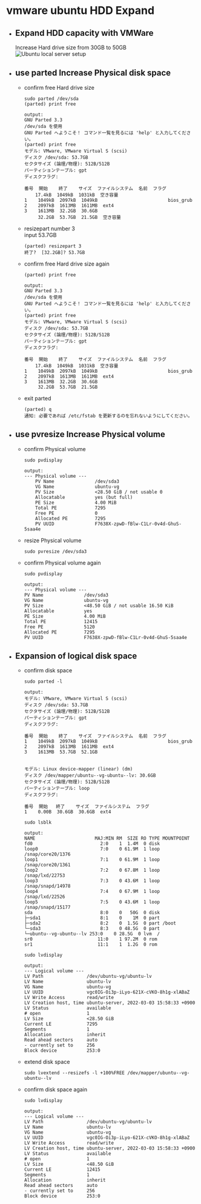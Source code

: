 # vmware ubuntu HDD Expand

- ## Expand HDD capacity with VMWare 
    Increase Hard drive size from 30GB to 50GB
    ![Ubuntu local server setup](./../image/vmware-expand-hdd.png) 

- ## use parted Increase Physical disk space
    - confirm free Hard drive size
        ```
        sudo parted /dev/sda
        (parted) print free
        ```
        ```
        output:
        GNU Parted 3.3
        /dev/sda を使用
        GNU Parted へようこそ！ コマンド一覧を見るには 'help' と入力してください。
        (parted) print free
        モデル: VMware, VMware Virtual S (scsi)
        ディスク /dev/sda: 53.7GB
        セクタサイズ (論理/物理): 512B/512B
        パーティションテーブル: gpt
        ディスクフラグ:

        番号  開始    終了    サイズ  ファイルシステム  名前  フラグ
            17.4kB  1049kB  1031kB  空き容量
        1    1049kB  2097kB  1049kB                          bios_grub
        2    2097kB  1613MB  1611MB  ext4
        3    1613MB  32.2GB  30.6GB
             32.2GB  53.7GB  21.5GB  空き容量
        ```
    
    - resizepart number 3<br/>
        input 53.7GB
        ```
        (parted) resizepart 3
        終了?  [32.2GB]? 53.7GB
        ```
    - confirm free Hard drive size again
        ```
        (parted) print free
        ```
        ```
        output:
        GNU Parted 3.3
        /dev/sda を使用
        GNU Parted へようこそ！ コマンド一覧を見るには 'help' と入力してください。
        (parted) print free
        モデル: VMware, VMware Virtual S (scsi)
        ディスク /dev/sda: 53.7GB
        セクタサイズ (論理/物理): 512B/512B
        パーティションテーブル: gpt
        ディスクフラグ:

        番号  開始    終了    サイズ  ファイルシステム  名前  フラグ
            17.4kB  1049kB  1031kB  空き容量
        1    1049kB  2097kB  1049kB                          bios_grub
        2    2097kB  1613MB  1611MB  ext4
        3    1613MB  32.2GB  30.6GB
             32.2GB  53.7GB  21.5GB  
        ```
    - exit parted
        ```
        (parted) q
        通知: 必要であれば /etc/fstab を更新するのを忘れないようにしてください。
        ```
- ## use pvresize Increase Physical volume
    - confirm Physical volume
  
        ```
        sudo pvdisplay
        ```
        ```
        output:
        --- Physical volume ---
            PV Name               /dev/sda3
            VG Name               ubuntu-vg
            PV Size               <28.50 GiB / not usable 0
            Allocatable           yes (but full)
            PE Size               4.00 MiB
            Total PE              7295
            Free PE               0
            Allocated PE          7295
            PV UUID               F7638X-zpwD-fBlw-C1Lr-0v4d-GhuS-5saa4e
        ```

    - resize Physical volume
        ```
        sudo pvresize /dev/sda3
        ```
    - confirm Physical volume again
        ```
        sudo pvdisplay
        ```
        ```
        output:
        --- Physical volume ---
        PV Name               /dev/sda3
        VG Name               ubuntu-vg
        PV Size               <48.50 GiB / not usable 16.50 KiB
        Allocatable           yes 
        PE Size               4.00 MiB
        Total PE              12415
        Free PE               5120
        Allocated PE          7295
        PV UUID               F7638X-zpwD-fBlw-C1Lr-0v4d-GhuS-5saa4e
        ```
- ## Expansion of logical disk space
    - confirm disk space
        ```
        sudo parted -l
        ```
        ```
        output:
        モデル: VMware, VMware Virtual S (scsi)
        ディスク /dev/sda: 53.7GB
        セクタサイズ (論理/物理): 512B/512B
        パーティションテーブル: gpt
        ディスクフラグ: 

        番号  開始    終了    サイズ  ファイルシステム  名前  フラグ
        1    1049kB  2097kB  1049kB                          bios_grub
        2    2097kB  1613MB  1611MB  ext4
        3    1613MB  53.7GB  52.1GB


        モデル: Linux device-mapper (linear) (dm)
        ディスク /dev/mapper/ubuntu--vg-ubuntu--lv: 30.6GB
        セクタサイズ (論理/物理): 512B/512B
        パーティションテーブル: loop
        ディスクフラグ: 

        番号  開始   終了    サイズ  ファイルシステム  フラグ
        1    0.00B  30.6GB  30.6GB  ext4
        ```
        ```
        sudo lsblk
        ```
        ```
        output:
        NAME                      MAJ:MIN RM  SIZE RO TYPE MOUNTPOINT
        fd0                         2:0    1  1.4M  0 disk 
        loop0                       7:0    0 61.9M  1 loop /snap/core20/1376
        loop1                       7:1    0 61.9M  1 loop /snap/core20/1361
        loop2                       7:2    0 67.8M  1 loop /snap/lxd/22753
        loop3                       7:3    0 43.6M  1 loop /snap/snapd/14978
        loop4                       7:4    0 67.9M  1 loop /snap/lxd/22526
        loop5                       7:5    0 43.6M  1 loop /snap/snapd/15177
        sda                         8:0    0   50G  0 disk 
        ├─sda1                      8:1    0    1M  0 part 
        ├─sda2                      8:2    0  1.5G  0 part /boot
        └─sda3                      8:3    0 48.5G  0 part 
        └─ubuntu--vg-ubuntu--lv 253:0    0 28.5G  0 lvm  /
        sr0                        11:0    1 97.2M  0 rom  
        sr1                        11:1    1  1.2G  0 rom  
        ```
        ```
        sudo lvdisplay
        ```
        ```
        output:
        --- Logical volume ---
        LV Path                /dev/ubuntu-vg/ubuntu-lv
        LV Name                ubuntu-lv
        VG Name                ubuntu-vg
        LV UUID                vgc0IG-Oi3p-iLyo-621X-cVKO-8h1g-xlABaZ
        LV Write Access        read/write
        LV Creation host, time ubuntu-server, 2022-03-03 15:58:33 +0900
        LV Status              available
        # open                 1
        LV Size                <28.50 GiB
        Current LE             7295
        Segments               1
        Allocation             inherit
        Read ahead sectors     auto
        - currently set to     256
        Block device           253:0  
        ```
    - extend disk space
        ```
        sudo lvextend --resizefs -l +100%FREE /dev/mapper/ubuntu--vg-ubuntu--lv
        ```
    - confirm disk space again
        ```
        sudo lvdisplay
        ```
        ```
        output:
        --- Logical volume ---
        LV Path                /dev/ubuntu-vg/ubuntu-lv
        LV Name                ubuntu-lv
        VG Name                ubuntu-vg
        LV UUID                vgc0IG-Oi3p-iLyo-621X-cVKO-8h1g-xlABaZ
        LV Write Access        read/write
        LV Creation host, time ubuntu-server, 2022-03-03 15:58:33 +0900
        LV Status              available
        # open                 1
        LV Size                <48.50 GiB
        Current LE             12415
        Segments               1
        Allocation             inherit
        Read ahead sectors     auto
        - currently set to     256
        Block device           253:0  
        ```